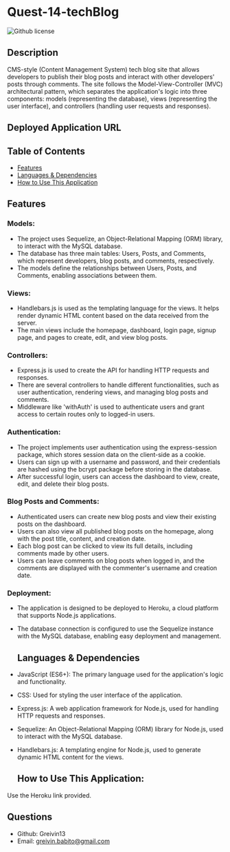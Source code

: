 # Quest-14-techBlog
 ![Github license](https://img.shields.io/badge/license--blue.svg)
  ## Description
CMS-style (Content Management System) tech blog site that allows developers to publish their blog posts and interact with other developers' posts through comments. The site follows the Model-View-Controller (MVC) architectural pattern, which separates the application's logic into three components: models (representing the database), views (representing the user interface), and controllers (handling user requests and responses).
## Deployed Application URL

  ## Table of Contents
  * [Features](#features)
  * [Languages & Dependencies](#languagesanddependencies)
  * [How to Use This Application](#HowtoUseThisApplication)

  ## Features
### Models:
 - The project uses Sequelize, an Object-Relational Mapping (ORM) library, to interact with the MySQL database.
 - The database has three main tables: Users, Posts, and Comments, which represent developers, blog posts, and comments, respectively.
- The models define the relationships between Users, Posts, and Comments, enabling associations between them.

### Views:
- Handlebars.js is used as the templating language for the views. It helps render dynamic HTML content based on the data received from the server.
- The main views include the homepage, dashboard, login page, signup page, and pages to create, edit, and view blog posts.

### Controllers:
- Express.js is used to create the API for handling HTTP requests and responses.
- There are several controllers to handle different functionalities, such as user authentication, rendering views, and managing blog posts and comments.
- Middleware like 'withAuth' is used to authenticate users and grant access to certain routes only to logged-in users.

### Authentication:
- The project implements user authentication using the express-session package, which stores session data on the client-side as a cookie.
- Users can sign up with a username and password, and their credentials are hashed using the bcrypt package before storing in the database.
- After successful login, users can access the dashboard to view, create, edit, and delete their blog posts.

### Blog Posts and Comments:
- Authenticated users can create new blog posts and view their existing posts on the dashboard.
- Users can also view all published blog posts on the homepage, along with the post title, content, and creation date.
- Each blog post can be clicked to view its full details, including comments made by other users.
- Users can leave comments on blog posts when logged in, and the comments are displayed with the commenter's username and creation date.

### Deployment:
- The application is designed to be deployed to Heroku, a cloud platform that supports Node.js applications.
- The database connection is configured to use the Sequelize instance with the MySQL database, enabling easy deployment and management.
 
  ## Languages & Dependencies
- JavaScript (ES6+): The primary language used for the application's logic and functionality.
- CSS: Used for styling the user interface of the application.
- Express.js: A web application framework for Node.js, used for handling HTTP requests and responses.
- Sequelize: An Object-Relational Mapping (ORM) library for Node.js, used to interact with the MySQL database.
- Handlebars.js: A templating engine for Node.js, used to generate dynamic HTML content for the views.

  ## How to Use This Application:
Use the Heroku link provided. 

## Questions 
- Github: Greivin13
- Email: greivin.babito@gmail.com
  
  
